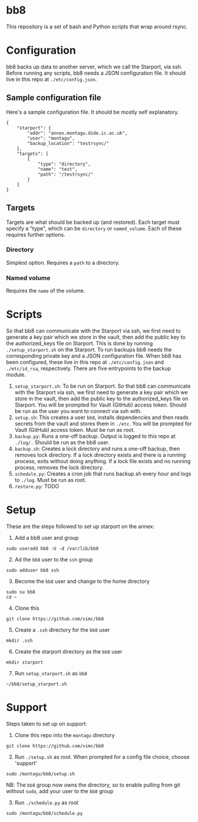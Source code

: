 # bb8
This repository is a set of bash and Python scripts that wrap around rsync.

# Configuration
bb8 backs up data to another server, which we call the Starport, via ssh.
Before running any scripts, bb8 needs a JSON configuration file. It should live in this repo at `./etc/config.json`.

## Sample configuration file
Here's a sample configuration file. It should be mostly self explanatory.

```
{
    "starport": {
        "addr": "annex.montagu.dide.ic.ac.uk",
        "user": "montagu",
        "backup_location": "testrsync/"
    },
    "targets": [
        {
            "type": "directory",
            "name": "test",
            "path": "/testrsync/"
        }
    ]
}

```

## Targets
Targets are what should be backed up (and restored). Each target must specify a
"type", which can be `directory` or `named_volume`. Each of these
requires further options.

### Directory
Simplest option. Requires a `path` to a directory.

### Named volume
Requires the `name` of the volume.

# Scripts
So that bb8 can communicate with the Starport via ssh,
 we first need to generate a key pair which we store in the vault, then add the public key to the authorized_keys
 file on Starport. This is done by running `./setup_starport.sh` on the Starport. To run backups
  bb8 needs the corresponding private key and a JSON configuration file.
 When bb8 has been configured, these live in this repo at `./etc/config.json` and `./etc/id_rsa`, respectively.
There are five entrypoints to the backup module.

1. `setup_starport.sh`: To be run on Starport. So that bb8 can communicate with the Starport via ssh,
 we first need to generate a key pair which
 we store in the vault, then add the public key to the authorized_keys
 file on Starport. You will be prompted for Vault (GitHub) access token. Should be run as the user you want to connect
 via ssh with.
2. `setup.sh`: This creates a user `bb8`, installs dependencies and then reads secrets from the vault and stores them
   in `./etc`. You will be prompted for Vault (GitHub) access token. Must be run as root.
3. `backup.py`: Runs a one-off backup. Output is logged to this repo at `./log/.` Should be run as the bb8 user.
4. `backup.sh`: Creates a lock directory and runs a one-off backup, then removes lock directory.
 If a lock directory exists and there is a running process, exits without doing anything.
  If a lock file exists and no running process, removes the lock directory.
4. `schedule.py`: Creates a cron job that runs backup.sh every hour and logs to `./log`. Must be run as root.
5. `restore.py`:  TODO

# Setup
These are the steps followed to set up starport on the annex:
1.  Add a bb8 user and group

```
sudo useradd bb8 -U -d /var/lib/bb8
```
2.  Ad the `bb8` user to the `ssh` group
```
sudo adduser bb8 ssh
```

3. Become the `bb8` user and change to the home directory
```
sudo su bb8
cd ~
```

4. Clone this
```
git clone https://github.com/vimc/bb8
```

5. Create a `.ssh` directory for the `bb8` user
```
mkdir .ssh
```

6. Create the starport directory as the `bb8` user
```
mkdir starport
```

7. Run `setup_starport.sh` as `bb8`
```
~/bb8/setup_starport.sh
```

# Support
Steps taken to set up on support:
1. Clone this repo into the `montagu` directory
```
git clone https://github.com/vimc/bb8
```

2. Run `./setup.sh` as root. When prompted for a config file choice, choose 'support'
```
sudo /montagu/bb8/setup.sh
```

NB: The `bb8` group now owns the directory, so to enable pulling from git without `sudo`,
 add your user to the `bb8` group

3. Run `./schedule.py` as root
```
sudo /montagu/bb8/schedule.py
```
